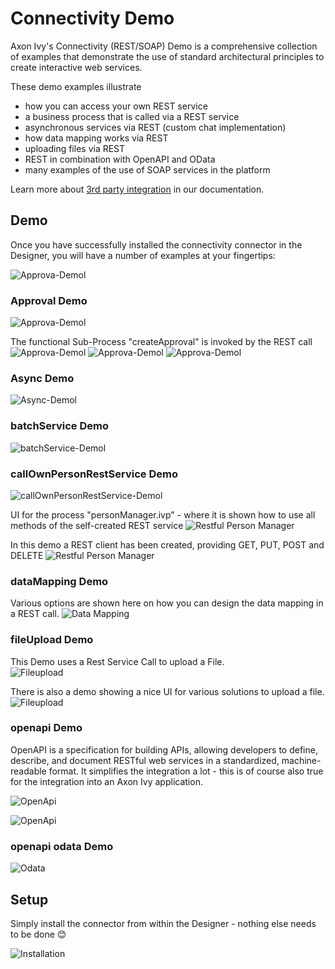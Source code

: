 # Connectivity Demo

Axon Ivy's Connectivity (REST/SOAP) Demo is a comprehensive collection of examples that demonstrate the use of standard architectural principles to create interactive web services.

These demo examples illustrate
 
- how you can access your own REST service
- a business process that is called via a REST service
- asynchronous services via REST (custom chat implementation)
- how data mapping works via REST
- uploading files via REST
- REST in combination with OpenAPI and OData
- many examples of the use of SOAP services in the platform

Learn more about [3rd party integration](https://developer.axonivy.com/doc/9/concepts/3rd-party-integration/index.html) in our documentation.


## Demo

Once you have successfully installed the connectivity connector in the Designer, you will have a number of examples at your fingertips:

![Approva-Demol](connectivity-overview.png)

### Approval Demo
![Approva-Demol](connectivity-approval1.png)

The functional Sub-Process "createApproval" is invoked by the REST call
![Approva-Demol](connectivity-approval2.png)
![Approva-Demol](connectivity-approval3.png)
![Approva-Demol](connectivity-approval4.png)

### Async Demo
![Async-Demol](connectivity-async1.png)

### batchService Demo
![batchService-Demol](connectivity-batch1.png)

### callOwnPersonRestService Demo
![callOwnPersonRestService-Demol](connectivity-person1.png)

UI for the process "personManager.ivp" - where it is shown how to use all methods of the self-created REST service
![Restful Person Manager](connectivity-person2.png)

In this demo a REST client has been created, providing GET, PUT, POST and DELETE 
![Restful Person Manager](connectivity-person3.png)

### dataMapping Demo
Various options are shown here on how you can design the data mapping in a REST call.
![Data Mapping](connectivity-datamapping1.png)

### fileUpload Demo
This Demo uses a Rest Service Call to upload a File.  
![Fileupload](connectivity-upload1.png)

There is also a demo showing a nice UI for various solutions to upload a file.
![Fileupload](connectivity-upload2.png)

### openapi Demo

OpenAPI is a specification for building APIs, allowing developers to define, describe, and document RESTful web services in a standardized, machine-readable format. It simplifies the integration a lot - this is of course also true for the integration into an Axon Ivy application.  
  
![OpenApi](connectivity-openapi1.png)
  
![OpenApi](connectivity-openapi2.png)

### openapi odata Demo

![Odata](connectivity-odata1.png)

## Setup

Simply install the connector from within the Designer - nothing else needs to be done :blush:
  
![Installation](connectivity-installation.png)
